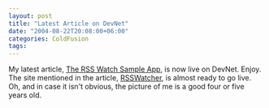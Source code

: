 ```yaml
---
layout: post
title: "Latest Article on DevNet"
date: "2004-08-22T20:08:00+06:00"
categories: ColdFusion 
tags: 
---
```


My latest article, <a href="http://www.macromedia.com/devnet/mx/coldfusion/articles/rsswatch.html">The RSS Watch Sample App</a>, is now live on DevNet. Enjoy. The site mentioned in the article, <a href="http://www.rsswatcher.com">RSSWatcher</a>, is almost ready to go live. Oh, and in case it isn't obvious, the picture of me is a good four or five years old.